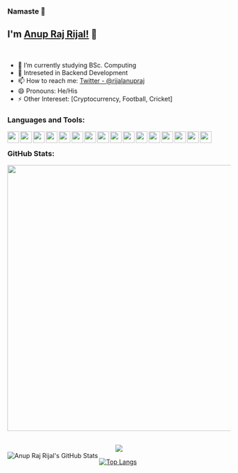 ### Namaste 🙏

## I'm [Anup Raj Rijal!](https://www.rijalanupraj.com) 👋

<br/>

- 🔭 I’m currently studying BSc. Computing
- 🌱 Intreseted in Backend Development
- 📫 How to reach me: [Twitter - @rijalanupraj](https://twitter.com/rijalanupraj)
- 😄 Pronouns: He/His
- ⚡ Other Intereset: [Cryptocurrency, Football, Cricket]

### Languages and Tools:

<img align="left" src="https://cdn.jsdelivr.net/gh/devicons/devicon/icons/nodejs/nodejs-plain.svg" width="26px" />
<img align="left" src="https://cdn.jsdelivr.net/gh/devicons/devicon/icons/mysql/mysql-original.svg" width="26px" />
<img align="left" src="https://cdn.jsdelivr.net/gh/devicons/devicon/icons/mongodb/mongodb-original.svg" width="26px" />
<img align="left" src="https://cdn.jsdelivr.net/gh/devicons/devicon/icons/neo4j/neo4j-original-wordmark.svg" width="26px" />
<img align="left" src="https://cdn.jsdelivr.net/gh/devicons/devicon/icons/git/git-original.svg" width="26px" />
<img align="left" src="https://cdn.jsdelivr.net/gh/devicons/devicon/icons/django/django-plain.svg" width="26px" />
<img align="left" src="https://cdn.jsdelivr.net/gh/devicons/devicon/icons/vim/vim-original.svg" width="26px" />
<img align="left" src="https://cdn.jsdelivr.net/gh/devicons/devicon/icons/python/python-original.svg" width="26px" />
<img align="left" src="https://cdn.jsdelivr.net/gh/devicons/devicon/icons/vscode/vscode-original.svg" width="26px" />
<img align="left" src="https://cdn.jsdelivr.net/gh/devicons/devicon/icons/html5/html5-original.svg" width="26px" />
<img align="left" src="https://cdn.jsdelivr.net/gh/devicons/devicon/icons/css3/css3-original.svg" width="26px" />
<img align="left" src="https://cdn.jsdelivr.net/gh/devicons/devicon/icons/javascript/javascript-original.svg" width="26px" />
<img align="left" src="https://cdn.jsdelivr.net/gh/devicons/devicon/icons/java/java-original.svg" width="26px" />
<img align="left" src="https://cdn.jsdelivr.net/gh/devicons/devicon/icons/react/react-original.svg" width="26px" />
<img align="left" src="https://cdn.jsdelivr.net/gh/devicons/devicon/icons/redux/redux-original.svg" width="26px" />
<img align="left" src="https://cdn.jsdelivr.net/gh/devicons/devicon/icons/docker/docker-original.svg" width="26px" />

<br/>

### GitHub Stats:

<p align = "center">
  <img src = "https://github-readme-streak-stats.herokuapp.com/?user=rijalanupraj&theme=dark&hide_border=true" width = 600>
</p>

<br>
<div align = "center">
  <img src = "https://activity-graph.herokuapp.com/graph?username=rijalanupraj&theme=dracula">
</div>

<img align="left" alt="Anup Raj Rijal's GitHub Stats" src="https://github-readme-stats-4ime9sc2s-rijalanupraj.vercel.app/api?username=rijalanupraj&show_icons=true&hide_border=true&theme=radical" />

[![Top Langs](https://github-readme-stats-4ime9sc2s-rijalanupraj.vercel.app/api/top-langs/?username=rijalanupraj&layout=compact)](https://github.com/rijalanupraj)
